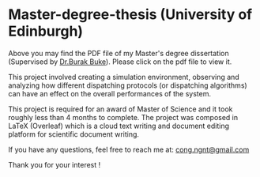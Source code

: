 # Master-degree-thesis (University of Edinburgh)
Above you may find the PDF file of my Master's degree dissertation (Supervised by [Dr.Burak Buke](https://www.maths.ed.ac.uk/~bbuke/bio/)). Please click on the pdf file to view it.

This project involved creating a simulation environment, observing and analyzing how different dispatching protocols (or dispatching algorithms) can have an effect on the overall performances of the system.

This project is required for an award of Master of Science and it took roughly less than 4 months to complete. The project was composed in LaTeX (Overleaf) which is a cloud text writing and document editing platform for scientific document writing.

If you have any questions, feel free to reach me at: cong.ngnt@gmail.com

Thank you for your interest ! 
